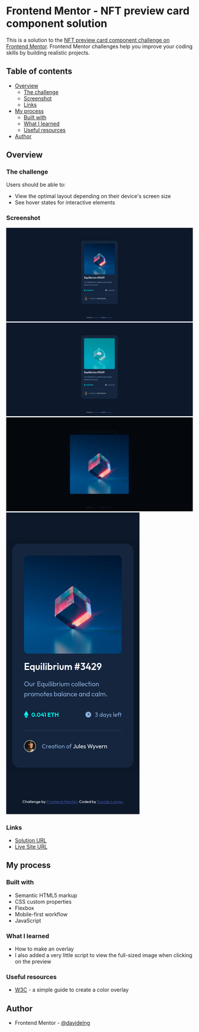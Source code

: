 # Frontend Mentor - NFT preview card component solution

This is a solution to the [NFT preview card component challenge on Frontend Mentor](https://www.frontendmentor.io/challenges/nft-preview-card-component-SbdUL_w0U). Frontend Mentor challenges help you improve your coding skills by building realistic projects. 

## Table of contents

- [Overview](#overview)
  - [The challenge](#the-challenge)
  - [Screenshot](#screenshot)
  - [Links](#links)
- [My process](#my-process)
  - [Built with](#built-with)
  - [What I learned](#what-i-learned)
  - [Useful resources](#useful-resources)
- [Author](#author)

## Overview

### The challenge

Users should be able to:

- View the optimal layout depending on their device's screen size
- See hover states for interactive elements

### Screenshot

![](screenshot/desktop.png)
![](screenshot/hover-state.png)
![](screenshot/click.png)
![](screenshot/mobile.png)

### Links

- [Solution URL](https://github.com/davidelng/5-faq-accordion-card)
- [Live Site URL](https://davidelng.github.io/5-faq-accordion-card/)

## My process

### Built with

- Semantic HTML5 markup
- CSS custom properties
- Flexbox
- Mobile-first workflow
- JavaScript

### What I learned

- How to make an overlay
- I also added a very little script to view the full-sized image when clicking on the preview

### Useful resources

- [W3C](https://www.w3schools.com/howto/howto_css_image_overlay.asp) - a simple guide to create a color overlay

## Author

- Frontend Mentor - [@davidelng](https://www.frontendmentor.io/profile/davidelng)
